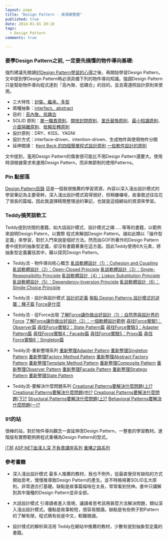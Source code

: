 ```yaml
---
layout: page
title: "Design Pattern - 資源總整理"
published: true
date: 2014-01-01 20:10
tags:
  - Design Pattern
comments: true

---
```


### 要學Design Pattern之前, 一定要先搞懂的物件導向基礎:

強烈建議先閱讀[91Design Pattern學習的心得](http://www.dotblogs.com.tw/hatelove/archive/2012/07/31/object-oriented-training-lsp-lkp-isp-dip-introduction.aspx)之後，再開始學習Design Pattern。文中提到學Design Pattern時必須具備下列的物件導向知識。強調Design Pattern只是幫助物件導向程式達到「高內聚、低耦合」的目的。並且需遵照設計原則來使用。

- 三大特性：[封裝、繼承、多型](http://ithelp.ithome.com.tw/question/10053333)
- 兩種抽象：[interfact、abstract](http://www.dotblogs.com.tw/hatelove/archive/2010/10/15/abstract-interface-introduction-and-compare.aspx)
- 目的：[高內聚、低耦合](http://ithelp.ithome.com.tw/question/10053842)
- SOLID 原則：[單一職責原則](http://ithelp.ithome.com.tw/question/10054102)、[開放封閉原則](http://ithelp.ithome.com.tw/question/10054337)、[里氏替換原則](http://ithelp.ithome.com.tw/question/10055044)、[最小知識原則](http://ithelp.ithome.com.tw/question/10054636)、[介面隔離原則](http://ithelp.ithome.com.tw/question/10054846)、[依賴反轉原則](http://ithelp.ithome.com.tw/question/10055368)
- 設計原則：DRY、KISS、YAGNI
- 設計方式：interface-driven、intention-driven、生成物件與使用物件分開
- 延伸閱讀：
[Kent Beck 的四個簡單程式設計原則](http://ihower.tw/blog/archives/7181)
[一些軟件設計的原則](http://blog.game2.tw/%E4%B8%80%E4%BA%9B%E8%BB%9F%E4%BB%B6%E8%A8%AD%E8%A8%88%E7%9A%84%E5%8E%9F%E5%89%87-2#.UsUW6pAW3Zg)

文中提到，濫用Design Pattern的傷害很可能比不用Design Pattern還要大。使用時須根據需求來運用Design Pattern，而非無節制的使用Patterns。

### Pin 點部落
[Design Pattern目錄](http://www.dotblogs.com.tw/pin0513/category/3265.aspx)
這是一個我很推薦的學習資源，內容以深入淺出設計模式的學習筆記為主要骨幹。深入淺出設計模式寫得很好，但稍嫌囉嗦，故事敘述往往花了很長的篇幅，因此我選擇精簡整理過的筆記，也就是這個網站的資源來學習。

### Teddy搞笑談軟工
Teddy提到坊間的書籍，如大話設計模式、設計模式之禪......等等的書籍，以範例來說明Design Patern，以實際
程式來解說Desgin Pattern。諸如此類以「操作型定義」來學習，對於入門來說是個好方法。然而由GOF所著作的Design Pattern書中提到的抽象型定義，卻沒有書籍著重在這方面。因此Teddy使用6大元素，將抽象型定義囊括其中，藉以探究Design Pattern。

* Teddy流 - 物件導向核心概念
[亂談軟體設計（1）：Cohesion and Coupling](http://teddy-chen-tw.blogspot.tw/2011/12/1.html)
[亂談軟體設計（2）：Open-Closed Principle](http://teddy-chen-tw.blogspot.tw/2011/12/2.html)
[亂談軟體設計（3）：Single-Responsibility Principle](http://teddy-chen-tw.blogspot.tw/2011/12/3.html)
[亂談軟體設計（4）：Liskov Substitution Principle](http://teddy-chen-tw.blogspot.tw/2012/01/4.html)
[亂談軟體設計（5）：Dependency-Inversion Principle](http://teddy-chen-tw.blogspot.tw/2012/01/5dependency-inversion-principle.html)
[亂談軟體設計（6）：Single Choice Principle](https://www.google.com.tw/url?sa=t&rct=j&q=&esrc=s&source=web&cd=2&cad=rja&ved=0CDoQFjAB&url=http%3A%2F%2Fteddy-chen-tw.blogspot.com%2F2012%2F01%2F6single-choice-principle.html&ei=8A_mUoGxF4jNkwW_2oCQDg&usg=AFQjCNHlleGb1DuNYItfrOtDbszN0pHiuQ&sig2=c9fw9g48hCient0437ihzQ)

* Teddy流 - 設計與設計模式
[設計的定義](http://teddy-chen-tw.blogspot.tw/2013/06/blog-post_25.html)
[盤點 Design Patterns ](http://teddy-chen-tw.blogspot.tw/2012/01/design-patterns.html)
[設計模式的逆襲：種子篇](http://teddy-chen-tw.blogspot.tw/2012/10/blog-post_2.html)
[Force是什麼](http://teddy-chen-tw.blogspot.tw/2012/09/force.html)

* Teddy流 - 從Force出發
[了解Force讓你做出好設計（1）：自然界與設計界的Force](http://teddy-chen-tw.blogspot.tw/2013/07/force1force.html)
[了解Force讓你做出好設計（2）：一個軟體設計範例](http://teddy-chen-tw.blogspot.tw/2013/07/force2.html)
[尋找Force實驗1：Observer篇](http://teddy-chen-tw.blogspot.tw/2012/09/forceobserver.html)
[尋找Force實驗2：State Pattern篇](http://teddy-chen-tw.blogspot.tw/2012/09/force2state-pattern.html)
[尋找Force實驗3：Adapter Pattern篇](http://teddy-chen-tw.blogspot.tw/2012/10/force3adapter-pattern.htm)
[尋找Force實驗4：Facade篇](http://teddy-chen-tw.blogspot.tw/2012/10/force4facade.html)
[尋找Force實驗5：Proxy篇](http://teddy-chen-tw.blogspot.tw/2012/10/force5proxy.html)
[尋找Force實驗6：Singleton篇](http://teddy-chen-tw.blogspot.tw/2012/10/force6singleton.html)

* Teddy流-重新整理系列
[重新整理Adapter Pattern](http://teddy-chen-tw.blogspot.tw/2013/08/adapter-pattern.html)
[重新整理Singleton Pattern](http://teddy-chen-tw.blogspot.tw/2013/08/singleton-pattern.html)
[重新整理Factory Method Pattern](http://teddy-chen-tw.blogspot.tw/2013/08/factory-method-pattern.html)
[重新整理Abstract Factory Pattern](http://teddy-chen-tw.blogspot.tw/2013/08/abstract-factory-pattern.html)
[重新整理Template Method Pattern](http://teddy-chen-tw.blogspot.tw/2013/08/template-method-pattern.html)
[重新整理Composite Pattern](http://teddy-chen-tw.blogspot.tw/2013/08/composite-pattern.html)
[重新整理Observer Pattern](http://teddy-chen-tw.blogspot.tw/2013/08/observer-pattern.html)
[重新整理Facade Pattern](http://teddy-chen-tw.blogspot.tw/2013/08/facade-pattern.html)
[重新整理Strategy Pattern](http://teddy-chen-tw.blogspot.tw/2013/08/strategy-pattern.html)
[重新整理State Pattern](http://teddy-chen-tw.blogspot.tw/2013/07/state-pattern.html)


* Teddy流-要解決什麼問題系列
[Creational Patterns要解決什麼問題(上)?](http://teddy-chen-tw.blogspot.tw/2012/10/creational-patterns.html)
[Creational Patterns要解決什麼問題(中)?](http://teddy-chen-tw.blogspot.tw/2012/11/creational-patterns.html)
[Creational Patterns要解決什麼問題(下)?](http://teddy-chen-tw.blogspot.tw/2012/11/creational-patterns_26.html)
[Structural Patterns要解決什麼問題(上)?](http://teddy-chen-tw.blogspot.tw/2012/11/structural-patterns.html)
[Behavioral Patterns要解決什麼問題(一)?](http://teddy-chen-tw.blogspot.tw/2013/03/behavioral-patterns.html)

### 91的站
 很棒的站，對於物件導向觀念一直延伸至Design Pattern，一整套的學習教材。進階版有實際範例將程式重構為Design Pattern的型式。

 [iT邦](http://ithelp.ithome.com.tw/search/search_result?p=++91%E4%B9%8BASP.NET%E7%94%B1%E6%B7%BA%E5%85%A5%E6%B7%B1+%E4%B8%8D%E8%B2%A0%E8%B2%AC%E8%AC%9B%E5%BA%A7+&field=date&page=2)
 [ASP.NET由淺入深 不負責講座系列](http://www.dotblogs.com.tw/hatelove/category/4218.aspx)
 [重構之路系列](http://www.dotblogs.com.tw/hatelove/category/5036.aspx)

### 參考書籍

* 深入淺出設計模式
最多人推薦的教材，我也不例外，從最直覺但有缺陷的方式開始思考，慢慢推導致Design Pattern的產生。並不時檢視著SOLID五大原則。非常適合打基礎。缺點是故事篇幅啥在太長，常常看到恍神。書中只講解到其中幾種的Design Pattern並非全部。

* 大話設計模式
引導讀者進入情境，讓讀者思考該用甚麼方法解決問題，類似深入淺出設計模式。優點是故事較短，很容易閱讀。缺點是有些例子對Pattern的了解有限，程式碼有些是中文，較難閱讀。

* 設計樣式的解析與活用
Teddy在網站中推薦的教材，少數有提到抽象型定義的書籍。
